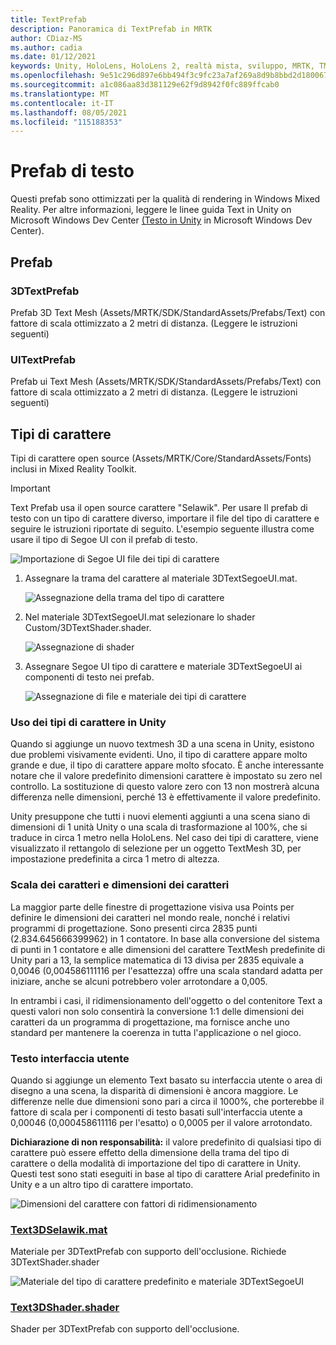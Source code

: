 ```yaml
---
title: TextPrefab
description: Panoramica di TextPrefab in MRTK
author: CDiaz-MS
ms.author: cadia
ms.date: 01/12/2021
keywords: Unity, HoloLens, HoloLens 2, realtà mista, sviluppo, MRTK, TMP,
ms.openlocfilehash: 9e51c296d897e6bb494f3c9fc23a7af269a8d9b8bbd2d18006721acdbe2d9ea3
ms.sourcegitcommit: a1c086aa83d381129e62f9d8942f0fc889ffcab0
ms.translationtype: MT
ms.contentlocale: it-IT
ms.lasthandoff: 08/05/2021
ms.locfileid: "115188353"
---
```

# <a name="text-prefab"></a>Prefab di testo

Questi prefab sono ottimizzati per la qualità di rendering in Windows Mixed Reality. Per altre informazioni, leggere le linee guida Text in Unity on Microsoft Windows Dev Center [(Testo in Unity](https://docs.microsoft.com/windows/mixed-reality/text-in-unity) in Microsoft Windows Dev Center).

## <a name="prefabs"></a>Prefab

### <a name="3dtextprefab"></a>3DTextPrefab

Prefab 3D Text Mesh (Assets/MRTK/SDK/StandardAssets/Prefabs/Text) con fattore di scala ottimizzato a 2 metri di distanza. (Leggere le istruzioni seguenti)

### <a name="uitextprefab"></a>UITextPrefab

Prefab ui Text Mesh (Assets/MRTK/SDK/StandardAssets/Prefabs/Text) con fattore di scala ottimizzato a 2 metri di distanza. (Leggere le istruzioni seguenti)

## <a name="fonts"></a>Tipi di carattere

Tipi di carattere open source (Assets/MRTK/Core/StandardAssets/Fonts) inclusi in Mixed Reality Toolkit.

> [!IMPORTANT]
> Text Prefab usa il open source carattere "Selawik". Per usare Il prefab di testo con un tipo di carattere diverso, importare il file del tipo di carattere e seguire le istruzioni riportate di seguito. L'esempio seguente illustra come usare il tipo di Segoe UI con il prefab di testo.

![Importazione di Segoe UI file dei tipi di carattere](images/text-prefab/TextPrefabInstructions01.png)

1. Assegnare la trama del carattere al materiale 3DTextSegoeUI.mat.

    ![Assegnazione della trama del tipo di carattere](images/text-prefab/TextPrefabInstructions02.png)

1. Nel materiale 3DTextSegoeUI.mat selezionare lo shader Custom/3DTextShader.shader.

    ![Assegnazione di shader](images/text-prefab/TextPrefabInstructions03.png)

1. Assegnare Segoe UI tipo di carattere e materiale 3DTextSegoeUI ai componenti di testo nei prefab.

    ![Assegnazione di file e materiale dei tipi di carattere](images/text-prefab/TextPrefabInstructions04.png)

### <a name="working-with-fonts-in-unity"></a>Uso dei tipi di carattere in Unity

Quando si aggiunge un nuovo textmesh 3D a una scena in Unity, esistono due problemi visivamente evidenti. Uno, il tipo di carattere appare molto grande e due, il tipo di carattere appare molto sfocato. È anche interessante notare che il valore predefinito dimensioni carattere è impostato su zero nel controllo. La sostituzione di questo valore zero con 13 non mostrerà alcuna differenza nelle dimensioni, perché 13 è effettivamente il valore predefinito.

Unity presuppone che tutti i nuovi elementi aggiunti a una scena siano di dimensioni di 1 unità Unity o una scala di trasformazione al 100%, che si traduce in circa 1 metro nella HoloLens. Nel caso dei tipi di carattere, viene visualizzato il rettangolo di selezione per un oggetto TextMesh 3D, per impostazione predefinita a circa 1 metro di altezza.

### <a name="font-scale-and-font-sizes"></a>Scala dei caratteri e dimensioni dei caratteri

La maggior parte delle finestre di progettazione visiva usa Points per definire le dimensioni dei caratteri nel mondo reale, nonché i relativi programmi di progettazione. Sono presenti circa 2835 punti (2.834.645666399962) in 1 contatore. In base alla conversione del sistema di punti in 1 contatore e alle dimensioni del carattere TextMesh predefinite di Unity pari a 13, la semplice matematica di 13 divisa per 2835 equivale a 0,0046 (0,004586111116 per l'esattezza) offre una scala standard adatta per iniziare, anche se alcuni potrebbero voler arrotondare a 0,005.

In entrambi i casi, il ridimensionamento dell'oggetto o del contenitore Text a questi valori non solo consentirà la conversione 1:1 delle dimensioni dei caratteri da un programma di progettazione, ma fornisce anche uno standard per mantenere la coerenza in tutta l'applicazione o nel gioco.

### <a name="ui-text"></a>Testo interfaccia utente 

Quando si aggiunge un elemento Text basato su interfaccia utente o area di disegno a una scena, la disparità di dimensioni è ancora maggiore. Le differenze nelle due dimensioni sono pari a circa il 1000%, che porterebbe il fattore di scala per i componenti di testo basati sull'interfaccia utente a 0,00046 (0,000458611116 per l'esatto) o 0,0005 per il valore arrotondato.

**Dichiarazione di non responsabilità:** il valore predefinito di qualsiasi tipo di carattere può essere effetto della dimensione della trama del tipo di carattere o della modalità di importazione del tipo di carattere in Unity. Questi test sono stati eseguiti in base al tipo di carattere Arial predefinito in Unity e a un altro tipo di carattere importato.

![Dimensioni del carattere con fattori di ridimensionamento](images/text-prefab/TextPrefabInstructions07.png)

### <a name="text3dselawikmat"></a>[Text3DSelawik.mat](https://github.com/microsoft/MixedRealityToolkit-Unity/blob/mrtk_development/Assets/MRTK/StandardAssets/Materials/)

Materiale per 3DTextPrefab con supporto dell'occlusione. Richiede 3DTextShader.shader

![Materiale del tipo di carattere predefinito e materiale 3DTextSegoeUI](images/text-prefab/TextPrefabInstructions06.png)

### <a name="text3dshadershader"></a>[Text3DShader.shader](https://github.com/microsoft/MixedRealityToolkit-Unity/tree/mrtk_development/Assets/MRTK/StandardAssets/Shaders)

Shader per 3DTextPrefab con supporto dell'occlusione.
